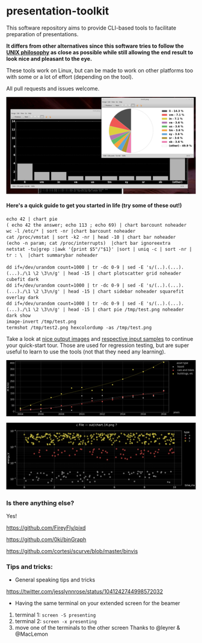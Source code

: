 # presentation-toolkit
This software repository aims to provide CLI-based tools to facilitate preparation of presentations.

**It differs from other alternatives since this software tries to follow the [UNIX philosophy](http://www.linfo.org/unix_philosophy.html) as close as possible while still allowing the end result to look nice and pleasant to the eye.**

These tools work on Linux, but can be made to work on other platforms too with some or a lot of effort (depending on the tool).

All pull requests and issues welcome.


![Output example (chart)](chart_sample.png "Example output of 'chart'")

#### Here's a quick guide to get you started in life (try some of these out!)
```
echo 42 | chart pie
( echo 42 the answer; echo 113 ; echo 69) | chart barcount noheader
wc -l /etc/* | sort -nr |chart barcount noheader
cat /proc/vmstat | sort -k2 -nr | head -10 | chart bar noheader
(echo -n param; cat /proc/interrupts)  |chart bar ignoreextra
netstat -tu|grep :|awk '{print $5"/"$1}' |sort | uniq -c | sort -nr | tr : \  |chart summarybar noheader

dd if=/dev/urandom count=1000 | tr -dc 0-9 | sed -E 's/(..).(...).(...)./\1 \2 \3\n/g' | head -15 | chart plotscatter grid noheader cubefit dark
dd if=/dev/urandom count=1000 | tr -dc 0-9 | sed -E 's/(..).(...).(...)./\1 \2 \3\n/g' | head -15 | chart sidebar noheader squarefit overlay dark
dd if=/dev/urandom count=1000 | tr -dc 0-9 | sed -E 's/(..).(...).(...)./\1 \2 \3\n/g' | head -15 | chart pie /tmp/test.png noheader dark show
image-invert /tmp/test.png 
termshot /tmp/test2.png hexcolordump -as /tmp/test.png 
```

Take a look at [nice output images](./tests/out/) and [respective input samples](./tests/in/) to continue your quick-start tour. Those are used for regression testing, but are super useful to learn to use the tools (not that they need any learning).

![Output example (chart)](tests/out/chart.11.png "Scatter plot on a grid with 3rd order trendlines")

![Output example (chart)](tests/out/chart.14.png "Scatter plot with translucent points on logarithmic scale")


### Is there anything else?
Yes!

https://github.com/FireyFly/pixd

https://github.com/0ki/binGraph

https://github.com/cortesi/scurve/blob/master/binvis


### Tips and tricks:
* General speaking tips and tricks

https://twitter.com/jesslynnrose/status/1041242744998572032

* Having the same terminal on your extended screen for the beamer
1. terminal 1: `screen -S presenting`
1. terminal 2: `screen -x presenting`
1. move one of the terminals to the other screen
Thanks to @leyrer & @MacLemon
